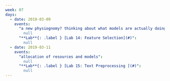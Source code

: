 ```yaml
---
week: 07
days:
  - date: 2019-03-09
    events:
      "a new physiognomy? thinking about what models are actually doing":
        null
      "**Lab**{: .label } [Lab 14: Feature Selection](#)":
        null
  - date: 2019-03-11
    events:
      "allocation of resources and models":
        null
      "**Lab**{: .label } [Lab 15: Text Preprocessing ](#)":
        null
---
```

